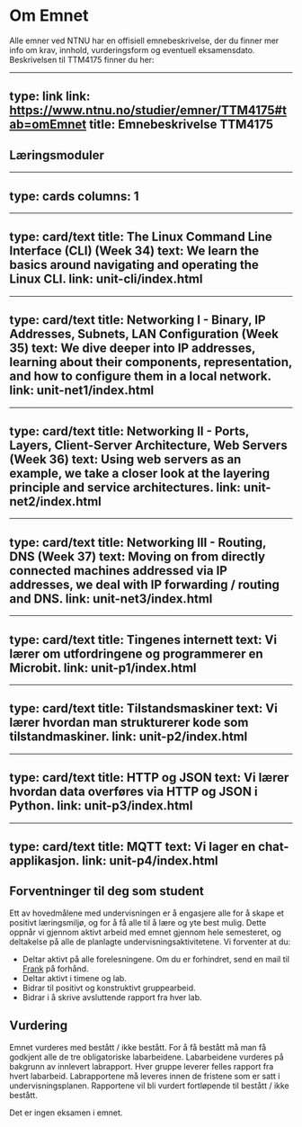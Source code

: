 # Om Emnet


Alle emner ved NTNU har en offisiell emnebeskrivelse, der du finner mer info om krav, innhold, vurderingsform og eventuell eksamensdato. Beskrivelsen til TTM4175 finner du her:

---
type: link
link: https://www.ntnu.no/studier/emner/TTM4175#tab=omEmnet
title: Emnebeskrivelse TTM4175 
---



## Læringsmoduler



---
type: cards
columns: 1
---

---
type: card/text
title: The Linux Command Line Interface (CLI) (Week 34)
text: We learn the basics around navigating and operating the Linux CLI.
link: unit-cli/index.html
---

---
type: card/text
title: Networking I - Binary, IP Addresses, Subnets, LAN Configuration (Week 35)
text: We dive deeper into IP addresses, learning about their components, representation, and how to configure them in a local network.
link: unit-net1/index.html
---

---
type: card/text
title: Networking II - Ports, Layers, Client-Server Architecture, Web Servers (Week 36)
text: Using web servers as an example, we take a closer look at the layering principle and service architectures.
link: unit-net2/index.html
---

---
type: card/text
title: Networking III - Routing, DNS (Week 37)
text: Moving on from directly connected machines addressed via IP addresses, we deal with IP forwarding / routing and DNS.
link: unit-net3/index.html
---

---
type: card/text
title: Tingenes internett
text: Vi lærer om utfordringene og programmerer en Microbit.
link: unit-p1/index.html
---

---
type: card/text
title: Tilstandsmaskiner
text: Vi lærer hvordan man strukturerer kode som tilstandmaskiner.
link: unit-p2/index.html
---

---
type: card/text
title: HTTP og JSON
text: Vi lærer hvordan data overføres via HTTP og JSON i Python.
link: unit-p3/index.html
---

---
type: card/text
title: MQTT
text: Vi lager en chat-applikasjon.
link: unit-p4/index.html
---



## Forventninger til deg som student

Ett av hovedmålene med undervisningen er å engasjere alle for å skape et positivt læringsmiljø, og for å få alle til å lære og yte best mulig. Dette oppnår vi gjennom aktivt arbeid med emnet gjennom hele semesteret, og deltakelse på alle de planlagte undervisningsaktivitetene. Vi forventer at du:

- Deltar aktivt på alle forelesningene. Om du er forhindret, send en mail til [Frank](mailto:kraemer@ntnu.no) på forhånd.
- Deltar aktivt i timene og lab.
- Bidrar til positivt og konstruktivt gruppearbeid.
- Bidrar i å skrive avsluttende rapport fra hver lab.

## Vurdering

Emnet vurderes med bestått / ikke bestått. For å få bestått må man få godkjent alle de tre obligatoriske labarbeidene. Labarbeidene vurderes på bakgrunn av innlevert labrapport. Hver gruppe leverer felles rapport fra hvert labarbeid. Labrapportene må leveres innen de fristene som er satt i undervisningsplanen. Rapportene vil bli vurdert fortløpende til bestått / ikke bestått.

Det er ingen eksamen i emnet.